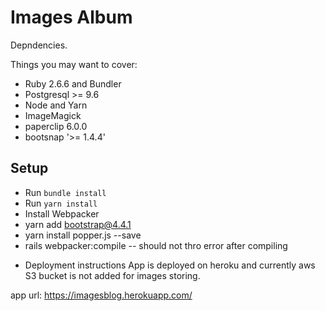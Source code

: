 # Images Album

Depndencies.

Things you may want to cover:

- Ruby 2.6.6 and Bundler
- Postgresql >= 9.6
- Node and Yarn
- ImageMagick
- paperclip 6.0.0
- bootsnap '>= 1.4.4'

## Setup

- Run `bundle install`
- Run `yarn install`
- Install Webpacker
- yarn add bootstrap@4.4.1
- yarn install popper.js --save
- rails webpacker:compile -- should not thro error after compiling


* Deployment instructions
 App is deployed on heroku and currently aws S3 bucket is not added for images storing.

app url: https://imagesblog.herokuapp.com/
